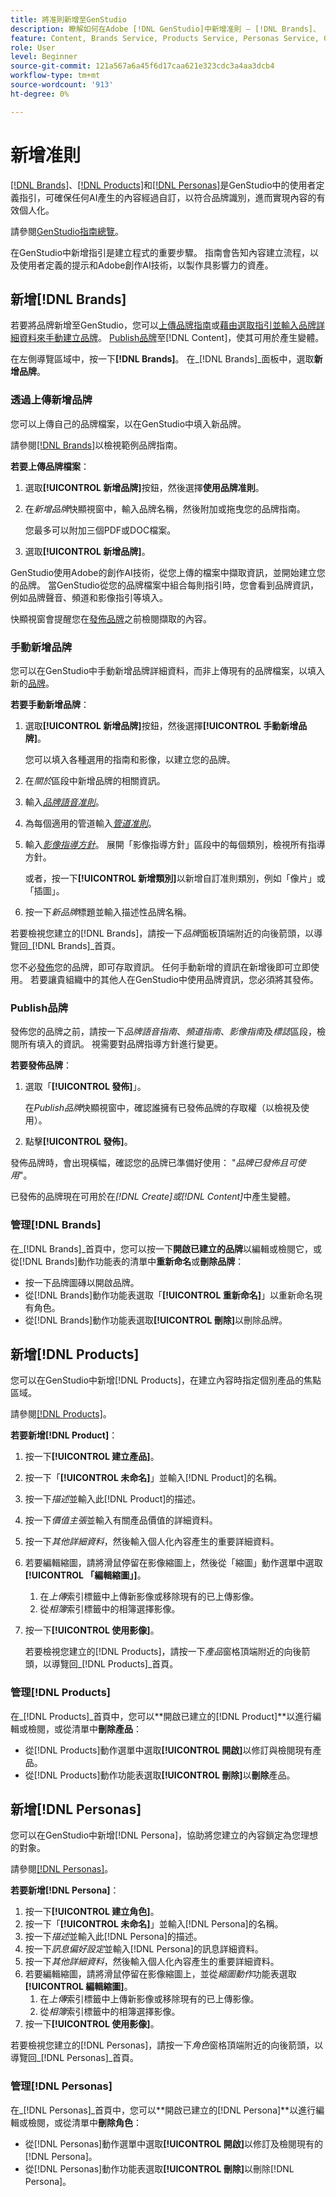 ```yaml
---
title: 將准則新增至GenStudio
description: 瞭解如何在Adobe [!DNL GenStudio]中新增准則 — [!DNL Brands]、 [!DNL Products]和 [!DNL Personas]。
feature: Content, Brands Service, Products Service, Personas Service, Guidelines
role: User
level: Beginner
source-git-commit: 121a567a6a45f6d17caa621e323cdc3a4aa3dcb4
workflow-type: tm+mt
source-wordcount: '913'
ht-degree: 0%

---
```



# 新增准則

[[!DNL Brands]](/help/user-guide/guidelines/brands.md)、[[!DNL Products]](/help/user-guide/guidelines/products.md)和[[!DNL Personas]](/help/user-guide/guidelines/personas.md)是GenStudio中的使用者定義指引，可確保任何AI產生的內容經過自訂，以符合品牌識別，進而實現內容的有效個人化。

請參閱[GenStudio指南總覽](/help/user-guide/guidelines/overview.md)。

在GenStudio中新增指引是建立程式的重要步驟。 指南會告知內容建立流程，以及使用者定義的提示和Adobe創作AI技術，以製作具影響力的資產。

## 新增[!DNL Brands]

若要將品牌新增至GenStudio，您可以[上傳品牌指南](#upload-brand-guidelines)或[藉由選取指引並輸入品牌詳細資料來手動建立品牌](#manually-add-brand)。 [Publish品牌](#publish-brand)至[!DNL Content]，使其可用於產生變體。

在左側導覽區域中，按一下&#x200B;**[!DNL Brands]**。 在&#x200B;_[!DNL Brands]_面板中，選取&#x200B;**新增品牌**。

### 透過上傳新增品牌

您可以上傳自己的品牌檔案，以在GenStudio中填入新品牌。

請參閱[[!DNL Brands]](/help/user-guide/guidelines/brands.md)以檢視範例品牌指南。

**若要上傳品牌檔案**：

1. 選取&#x200B;**[!UICONTROL 新增品牌]**&#x200B;按鈕，然後選擇&#x200B;**使用品牌准則**。
1. 在&#x200B;_新增品牌_&#x200B;快顯視窗中，輸入品牌名稱，然後附加或拖曳您的品牌指南。

   您最多可以附加三個PDF或DOC檔案。

1. 選取&#x200B;**[!UICONTROL 新增品牌]**。

GenStudio使用Adobe的創作AI技術，從您上傳的檔案中擷取資訊，並開始建立您的品牌。 當GenStudio從您的品牌檔案中組合每則指引時，您會看到品牌資訊，例如品牌聲音、頻道和影像指引等填入。

快顯視窗會提醒您在[發佈品牌](#publish-brand)之前檢閱擷取的內容。

### 手動新增品牌

您可以在GenStudio中手動新增品牌詳細資料，而非上傳現有的品牌檔案，以填入新的[品牌](brands.md)。

**若要手動新增品牌**：

1. 選取&#x200B;**[!UICONTROL 新增品牌]**&#x200B;按鈕，然後選擇&#x200B;**[!UICONTROL 手動新增品牌]**。

   您可以填入各種選用的指南和影像，以建立您的品牌。

1. 在&#x200B;_關於_&#x200B;區段中新增品牌的相關資訊。
1. 輸入&#x200B;[_品牌語音准則_](brands.md#brand-voice-guidelines)。
1. 為每個適用的管道輸入&#x200B;[_管道准則_](brands.md#channel-guidelines)。
1. 輸入&#x200B;[_影像指導方針_](brands.md#image-guidelines)。 展開「影像指導方針」區段中的每個類別，檢視所有指導方針。

   或者，按一下&#x200B;**[!UICONTROL 新增類別]**&#x200B;以新增自訂准則類別，例如「像片」或「插圖」。

1. 按一下&#x200B;_新品牌_&#x200B;標題並輸入描述性品牌名稱。

若要檢視您建立的[!DNL Brands]，請按一下&#x200B;_品牌_&#x200B;面板頂端附近的向後箭頭，以導覽回&#x200B;_[!DNL Brands]_首頁。

您不必[發佈](#publish-brand)您的品牌，即可存取資訊。 任何手動新增的資訊在新增後即可立即使用。 若要讓貴組織中的其他人在GenStudio中使用品牌資訊，您必須將其發佈。

### Publish品牌

發佈您的品牌之前，請按一下&#x200B;_品牌語音指南_、_頻道指南_、_影像指南_&#x200B;及&#x200B;_標誌_&#x200B;區段，檢閱所有填入的資訊。 視需要對品牌指導方針進行變更。

**若要發佈品牌**：

1. 選取「**[!UICONTROL 發佈]**」。

   在&#x200B;_Publish品牌_&#x200B;快顯視窗中，確認誰擁有已發佈品牌的存取權（以檢視及使用）。

1. 點擊&#x200B;**[!UICONTROL 發佈]**。

發佈品牌時，會出現橫幅，確認您的品牌已準備好使用： &quot;*品牌已發佈且可使用*&quot;。

已發佈的品牌現在可用於在&#x200B;_[!DNL Create]_或_[!DNL Content]_&#x200B;中產生變體。

### 管理[!DNL Brands]

在&#x200B;_[!DNL Brands]_首頁中，您可以按一下&#x200B;**開啟已建立的品牌**以編輯或檢閱它，或從[!DNL Brands]動作功能表的清單中&#x200B;**重新命名**或&#x200B;**刪除品牌**：

* 按一下品牌圖磚以開啟品牌。
* 從[!DNL Brands]動作功能表選取「**[!UICONTROL 重新命名]**」以重新命名現有角色。
* 從[!DNL Brands]動作功能表選取&#x200B;**[!UICONTROL 刪除]**&#x200B;以刪除品牌。

## 新增[!DNL Products]

您可以在GenStudio中新增[!DNL Products]，在建立內容時指定個別產品的焦點區域。<!-- Add Rename, display, reposition functionality -->

請參閱[[!DNL Products]](products.md)。

**若要新增[!DNL Product]**：

1. 按一下&#x200B;**[!UICONTROL 建立產品]**。
1. 按一下「**[!UICONTROL 未命名]**」並輸入[!DNL Product]的名稱。
1. 按一下&#x200B;_描述_&#x200B;並輸入此[!DNL Product]的描述。
1. 按一下&#x200B;_價值主張_&#x200B;並輸入有關產品價值的詳細資料。
1. 按一下&#x200B;_其他詳細資料_，然後輸入個人化內容產生的重要詳細資料。
1. 若要編輯縮圖，請將滑鼠停留在影像縮圖上，然後從「縮圖」動作選單中選取&#x200B;**[!UICONTROL 「編輯縮圖」]**。
   1. 在&#x200B;_上傳_&#x200B;索引標籤中上傳新影像或移除現有的已上傳影像。
   1. 從&#x200B;_相簿_&#x200B;索引標籤中的相簿選擇影像。
1. 按一下&#x200B;**[!UICONTROL 使用影像]**。

   若要檢視您建立的[!DNL Products]，請按一下&#x200B;_產品_&#x200B;窗格頂端附近的向後箭頭，以導覽回&#x200B;_[!DNL Products]_首頁。

### 管理[!DNL Products]

在&#x200B;_[!DNL Products]_首頁中，您可以&#x200B;**開啟已建立的[!DNL Product]**以進行編輯或檢閱，或從清單中&#x200B;**刪除產品**：

* 從[!DNL Products]動作選單中選取&#x200B;**[!UICONTROL 開啟]**&#x200B;以修訂與檢閱現有產品。
* 從[!DNL Products]動作功能表選取&#x200B;**[!UICONTROL 刪除]**&#x200B;以&#x200B;**刪除**&#x200B;產品。

## 新增[!DNL Personas]

您可以在GenStudio中新增[!DNL Persona]，協助將您建立的內容鎖定為您理想的對象。

請參閱[[!DNL Personas]](personas.md)。

**若要新增[!DNL Persona]**：

1. 按一下&#x200B;**[!UICONTROL 建立角色]**。
1. 按一下「**[!UICONTROL 未命名]**」並輸入[!DNL Persona]的名稱。
1. 按一下&#x200B;_描述_&#x200B;並輸入此[!DNL Persona]的描述。
1. 按一下&#x200B;_訊息偏好設定_&#x200B;並輸入[!DNL Persona]的訊息詳細資料。
1. 按一下&#x200B;_其他詳細資料_，然後輸入個人化內容產生的重要詳細資料。
1. 若要編輯縮圖，請將滑鼠停留在影像縮圖上，並從&#x200B;_縮圖動作_&#x200B;功能表選取&#x200B;**[!UICONTROL 編輯縮圖]**。
   1. 在&#x200B;_上傳_&#x200B;索引標籤中上傳新影像或移除現有的已上傳影像。
   1. 從&#x200B;_相簿_&#x200B;索引標籤中的相簿選擇影像。
1. 按一下&#x200B;**[!UICONTROL 使用影像]**。

若要檢視您建立的[!DNL Personas]，請按一下&#x200B;_角色_&#x200B;窗格頂端附近的向後箭頭，以導覽回&#x200B;_[!DNL Personas]_首頁。

### 管理[!DNL Personas]

在&#x200B;_[!DNL Personas]_首頁中，您可以&#x200B;**開啟已建立的[!DNL Persona]**以進行編輯或檢閱，或從清單中&#x200B;**刪除角色**：

* 從[!DNL Personas]動作選單中選取&#x200B;**[!UICONTROL 開啟]**&#x200B;以修訂及檢閱現有的[!DNL Persona]。
* 從[!DNL Personas]動作功能表選取&#x200B;**[!UICONTROL 刪除]**&#x200B;以刪除[!DNL Persona]。
